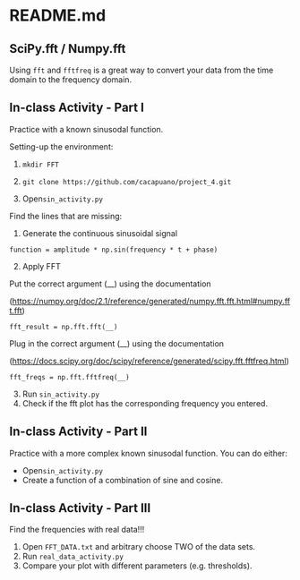 # README.md

## SciPy.fft / Numpy.fft
Using ```fft``` and ```fftfreq``` is a great way to convert your data from the time domain to the frequency domain.

## In-class Activity - Part I
Practice with a known sinusodal function. 

Setting-up the environment: 
1. ```
   mkdir FFT
   ```
2. ```
   git clone https://github.com/cacapuano/project_4.git
   ```
3. Open```sin_activity.py```


Find the lines that are missing: 

1. Generate the continuous sinusoidal signal

```
function = amplitude * np.sin(frequency * t + phase)
```

2. Apply FFT

Put the correct argument (__) using the documentation 

(https://numpy.org/doc/2.1/reference/generated/numpy.fft.fft.html#numpy.fft.fft)

```
fft_result = np.fft.fft(__)
```

Plug in the correct argument (__) using the documentation 

(https://docs.scipy.org/doc/scipy/reference/generated/scipy.fft.fftfreq.html)

```
fft_freqs = np.fft.fftfreq(__)
```

3. Run ```sin_activity.py```
4. Check if the fft plot has the corresponding frequency you entered.


## In-class Activity - Part II

Practice with a more complex known sinusodal function. 
You can do either: 
- Open```sin_activity.py```
- Create a function of a combination of sine and cosine. 


## In-class Activity - Part III

Find the frequencies with real data!!!
1. Open ```FFT_DATA.txt``` and arbitrary choose TWO of the data sets.
2. Run ```real_data_activity.py```
3. Compare your plot with different parameters (e.g. thresholds).
